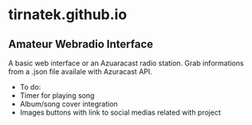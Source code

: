 # tirnatek.github.io
## Amateur Webradio Interface
A basic web interface or an Azuaracast radio station. Grab informations from a .json file availale with Azuracast API.
* To do:
 * Timer for playing song
 * Album/song cover integration
 * Images buttons with link to social medias related with project
